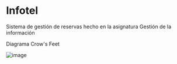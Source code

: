 # Infotel
Sistema de gestión de reservas hecho en la asignatura Gestión de la información

Diagrama Crow's Feet

![image](https://user-images.githubusercontent.com/58994866/157200595-b541b094-b0f3-4206-b21d-0f471a51f0a3.png)
